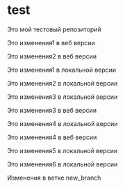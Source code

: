 # test

Это мой тестовый репозиторий

Это изменения1 в веб версии

Это изменения2 в веб версии

Это изменения1 в локальной версии

Это изменения2 в локальной версии

Это изменения3 в локальной версии

Это изменения3 в веб версии

Это изменения4 в локальной версии

Это изменения4 в веб версии

Это изменения5 в локальной версии

Это изменения6 в локальной версии

Изменения в ветке new_branch
